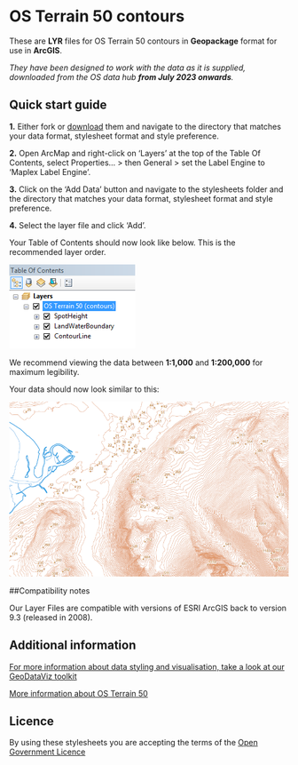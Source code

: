﻿# OS Terrain 50 contours

These are **LYR** files for OS Terrain 50 contours in **Geopackage** format for use in **ArcGIS**.

*They have been designed to work with the data as it is supplied, downloaded from the OS data hub **from July 2023 onwards**.*

## Quick start guide

**1.**  Either fork or [download](https://github.com/OrdnanceSurvey/OS-Terrain-50-stylesheets/archive/master.zip) them and navigate to the directory that matches your data format, stylesheet format and style preference.

**2.**  Open ArcMap and right-click on ‘Layers’ at the top of the Table Of Contents, select Properties… > then General > set the Label Engine to ‘Maplex Label Engine’.

**3.**  Click on the ‘Add Data’ button and navigate to the stylesheets folder and the directory that matches your data format, stylesheet format and style preference.

**4.**  Select the layer file and click ‘Add’.

Your Table of Contents should now look like below. This is the recommended layer order.

  ![Screenshot](https://github.com/OrdnanceSurvey/OS-Terrain-50-stylesheets/raw/master/Geopackage%20stylesheets/ESRI%20stylesheets%20(LYR)/images/OS_Terrain_50_layer_order.png "Recommended layer order for OS Terrain 50 contours")

We recommend viewing the data between **1:1,000** and **1:200,000** for maximum legibility.

Your data should now look similar to this: 

  ![Screenshot](https://github.com/OrdnanceSurvey/OS-Terrain-50-stylesheets/raw/master/Geopackage%20stylesheets/ESRI%20stylesheets%20(LYR)/images/OS_Terrain_50_screenshot.png "Screenshot of OS Terrain 50 contours")

##Compatibility notes

Our Layer Files are compatible with versions of ESRI ArcGIS back to version 9.3 (released in 2008).

## Additional information

[For more information about data styling and visualisation, take a look at our GeoDataViz toolkit](https://github.com/OrdnanceSurvey/GeoDataViz-Toolkit)

[More information about OS Terrain 50](http://www.ordnancesurvey.co.uk/business-and-government/products/terrain-50.html)

## Licence

By using these stylesheets you are accepting the terms of the [Open Government Licence](http://www.nationalarchives.gov.uk/doc/open-government-licence/version/3/)
